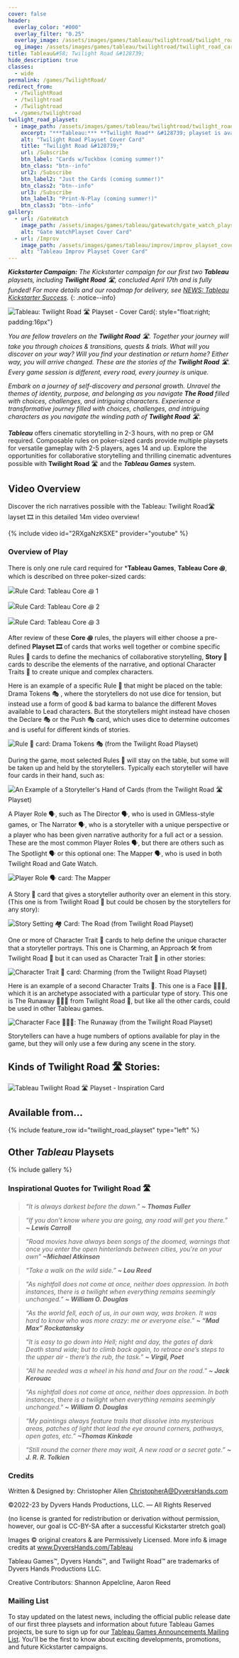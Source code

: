 ```yaml
---
cover: false
header:
  overlay_color: "#000"
  overlay_filter: "0.25"
  overlay_image: /assets/images/games/tableau/twilightroad/twilight_road_banner_1280_360.jpg
  og_image: /assets/images/games/tableau/twilightroad/twilight_road_card.jpg
title: Tableau&#58; Twilight Road &#128739;
hide_description: true
classes:
  - wide
permalink: /games/TwilightRoad/
redirect_from:
  - /TwilightRoad
  - /twilightroad
  - /Twilightroad
  - /games/twilightroad
twilight_road_playset:
  - image_path: /assets/images/games/tableau/twilightroad/twilight_road_playset_cover_750_1050.png
    excerpt: "***Tableau:*** **Twilight Road** &#128739; playset is available print-on-demand from ![Drive Thru Cards Logo](/assets/images/logos/drivethrucards_logo_125_20.png) in three different versions: **Cards w/Tuckbox!** version contains 72 poker-sized Playset & core cards; **Just the Cards!** version banded in a plastic wrap without a tuckbox; or a **Print-N-Play!** PDF version suitable for printing on US Letter-sized card stock and cutting out manually using the cut-lines for use with poker-sized card sleeves."
    alt: "Twilight Road Playset Cover Card"
    title: "Twilight Road &#128739;"
    url: /Subscribe
    btn_label: "Cards w/Tuckbox (coming summer!)"
    btn_class: "btn--info"
    url2: /Subscribe
    btn_label2: "Just the Cards (coming summer!)"
    btn_class2: "btn--info"
    url3: /Subscribe
    btn_label3: "Print-N-Play (coming summer!)"
    btn_class3: "btn--info"
gallery:
  - url: /GateWatch
    image_path: /assets/images/games/tableau/gatewatch/gate_watch_playset_cover_750_1050.png
    alt: "Gate WatchPlayset Cover Card"
  - url: /Improv
    image_path: /assets/images/games/tableau/improv/improv_playset_cover_750_1050.png
    alt: "Tableau Improv Playset Cover Card"
---
```

_**Kickstarter Campaign:** The Kickstarter campaign for our first two **Tableau** playsets, including **Twilight Road** 🛣, concluded April 17th and is fully funded! For more details and our roadmap for delivery, see [NEWS: Tableau Kickstarter Success](/news/Tableau-Kickstarter-Success/)._
{: .notice--info}

![Tableau: Twilight Road 🛣 Playset - Cover Card](/assets/images/games/tableau/twilightroad/twilight_road_cover_375_525.png){: style="float:right; padding:16px"}

_You are fellow travelers on the **Twilight Road** 🛣. Together your journey will take you through choices & transitions, quests & trials. What will you discover on your way? Will you find your destination or return home? Either way, you will arrive changed. These are the stories of the **Twilight Road** 🛣. Every game session is different, every road, every journey is unique._

_Embark on a journey of self-discovery and personal growth. Unravel the themes of identity, purpose, and belonging as you navigate **The Road** filled with choices, challenges, and intriguing characters. Experience a transformative journey filled with choices, challenges, and intriguing characters as you navigate the winding path of **Twilight Road** 🛣._

***Tableau*** offers cinematic storytelling in 2-3 hours, with no prep or GM required. Composable rules on poker-sized cards provide multiple playsets for versatile gameplay with 2-5 players, ages 14 and up. Explore the opportunities for collaborative storytelling and thrilling cinematic adventures possible with **Twilight Road** 🛣 and the ***Tableau Games*** system.

## Video Overview

Discover the rich narratives possible with the Tableau: Twilight Road🛣 layset 🎞 in this detailed 14m video overview! 

{% include video id="2RXgaNzKSXE" provider="youtube" %}

### Overview of Play

There is only one rule card required for ***Tableau Games**, **Tableau Core ꩜**, which is described on three poker-sized cards:

![Rule Card: Tableau Core ꩜ 1](/assets/images/games/tableau/core/core_rule_core_1_1500_1050.png)

![Rule Card: Tableau Core ꩜ 2](/assets/images/games/tableau/core/core_rule_core_2_1500_1050.png)

![Rule Card: Tableau Core ꩜ 3](/assets/images/games/tableau/core/core_rule_core_3_1500_1050.png)

After review of these **Core ꩜** rules, the players will either choose a pre-defined **Playset 🎞** of cards that works well together or combine specific Rules 📜 cards to define the mechanics of collaborative storytelling, **Story 📖** cards to describe the elements of the narrative, and optional Character Traits 👤 to create unique and complex characters.

Here is an example of a specific Rule 📜 that might be placed on the table: Drama Tokens 🎭 , where the storytellers do not use dice for tension, but instead use a form of good & bad karma to balance the different Moves available to Lead characters. But the storytellers might instead have chosen the Declare 🎭  or the  Push 🎭 card, which uses dice to determine outcomes and is useful for different kinds of stories.

![Rule 📜 card: Drama Tokens 🎭 (from the Twilight Road Playset)](/assets/images/games/tableau/core/core_rule_narrative_drama_tokens_1500_1050.png)

During the game, most selected Rules 📜 will stay on the table, but some will be taken up and held by the storytellers. Typically each storyteller will have four cards in their hand, such as:

![An Example of a Storyteller's Hand of Cards (from the Twilight Road 🛣️ Playset)](/assets/images/games/tableau/twilightroad/twilight_road_storytellers_hand_of_cards_680_383)

A Player Role 🗣, such as The Director 🗣, who is used in GMless-style games, or The Narrator 🗣, who is a storyteller with a unique perspective or a player who has been given narrative authority for a full act or a session. These are the most common Player Roles 🗣, but there are others such as The Spotlight 🗣 or this optional one: The Mapper 🗣, who is used in both Twilight Road and Gate Watch.

![Player Role 🗣 card: The Mapper](/assets/images/games/tableau/core/core_rule_player_role_the_mapper_1500_1050.png)

A Story 📖 card that gives a storyteller authority over an element in this story. (This one is from Twilight Road 🚪 but could be chosen by the storytellers for any story):

![Story Setting 🏘️ Card: The Road (from Twilight Road Playset)](/assets/images/games/tableau/twilightroad/)

One or more of Character Trait 👤 cards to help define the unique character that a storyteller portrays. This one is Charming, an Approach 🛠 from Twilight Road 🚪 but it can used as Character Trait 👤 in other stories:

![Character Trait  👤 card: Charming (from the Twilight Road Playset)](/assets/images/games/tableau/twilightroad/)

Here is an example of a second Character Traits 👤. This one is a Face 🧑🏼‍🦲, which it is an archetype associated with a particular type of story. This one is The Runaway 🧑🏼‍🦲 from Twilight Road 🚪, but like all the other cards, could be used in other Tableau games.

![Character Face 🧑🏼‍🦲: The Runaway (from the Twilight Road Playset)](/assets/images/games/tableau/twilightroad/)

Storytellers can have a huge numbers of options available for play in the game, but they will only use a few during any scene in the story. 

## Kinds of **Twilight Road** 🛣 Stories:

![Tableau Twilight Road 🛣 Playset - Inspiration Card](/assets/images/games/tableau/twilightroad/twilight_road_playset_inspirations_1500_1050.png)

## Available from… 

{% include feature_row id="twilight_road_playset" type="left" %}

## Other ***Tableau*** Playsets

{% include gallery %}

### Inspirational Quotes for Twilight Road 🛣

> _“It is always darkest before the dawn.”_ ***~ Thomas Fuller***

> _“If you don’t know where you are going, any road will get you there.”_ ***~ Lewis Carroll***

> _“Road movies have always been songs of the doomed, warnings that once you enter the open hinterlands between cities, you're on your own”_ ***~Michael Atkinson***

> _“Take a walk on the wild side.”_ ***~ Lou Reed***

> _"As nightfall does not come at once, neither does oppression. In both instances, there is a twilight when everything remains seemingly unchanged.”_ ***~ William O. Douglas***

> _“As the world fell, each of us, in our own way, was broken. It was hard to know who was more crazy: me or everyone else.”_ ***~ “Mad Max” Rockatansky***

> _“It is easy to go down into Hell; night and day, the gates of dark Death stand wide; but to climb back again, to retrace one’s steps to the upper air - there’s the rub, the task.”_ ***~ Virgil, Poet***

> _“All he needed was a wheel in his hand and four on the road.”_ ***~ Jack Kerouac***

> _“As nightfall does not come at once, neither does oppression. In both instances, there is a twilight when everything remains seemingly unchanged."_ ***~ William O. Douglas***

> _“My paintings always feature trails that dissolve into mysterious areas, patches of light that lead the eye around corners, pathways, open gates, etc.”_ ***~Thomas Kinkade***

> _“Still round the corner there may wait, A new road or a secret gate.”_ ***~ J. R. R. Tolkien***

### Credits

Written & Designed by: Christopher Allen <ChristopherA@DyversHands.com>

©2022-23 by Dyvers Hands Productions, LLC. — All Rights Reserved

(no license is granted for redistribution or derivation without permission, however, our goal is CC-BY-SA after a successful Kickstarter stretch goal)

Images © original creators & are Permissively Licensed. More info & image credits at www.DyversHands.com/Tableau

Tableau Games™, Dyvers Hands™, and Twilight Road™ are trademarks of Dyvers Hands Productions LLC.

Creative Contributors: Shannon Appelcline, Aaron Reed

### Mailing List

To stay updated on the latest news, including the official public release date of our first three playsets and information about future Tableau Games projects, be sure to sign up for our [Tableau Games Announcements Mailing List](https://dyvershands.page.link/85EH). You'll be the first to know about exciting developments, promotions, and future Kickstarter campaigns.
